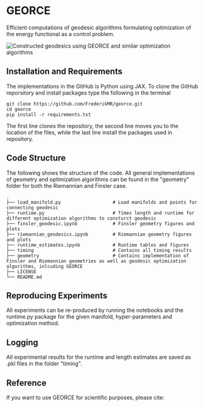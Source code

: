 # GEORCE
Efficient computations of geodesic algorithms formulating optimization of the energy functional as a control problem.

![Constructed geodesics using GEORCE and similar optimization algorithms](https://github.com/user-attachments/assets/b4264569-6fd1-4af3-918b-dad8cfe28b47)



## Installation and Requirements

The implementations in the GitHub is Python using JAX. To clone the GitHub reporsitory and install packages type the following in the terminal

```
git clone https://github.com/FrederikMR/georce.git
cd georce
pip install -r requirements.txt
```

The first line clones the repository, the second line moves you to the location of the files, while the last line install the packages used in repository.

## Code Structure

The following shows the structure of the code. All general implementations of geometry and optimization algorithms can be found in the "geometry" folder for both the Riemannian and Finsler case.

    .
    ├── load_manifold.py                   # Load manifolds and points for connecting geodesic
    ├── runtime.py                         # Times length and runtime for different optimization algorithms to consturct geodesic
    ├── finsler_geodesic.ipynb             # Finsler geometry figures and plots
    ├── riemannian_geodesics.ipynb         # Riemannian geometry figures and plots
    ├── runtime_estimates.ipynb            # Runtime tables and figures
    ├── timing                             # Contains all timing results
    ├── geometry                           # Contains implementation of Finsler and Riemannian geometries as well as geodesic optimization algorithms, inlcuding GEORCE
    ├── LICENSE
    └── README.md

## Reproducing Experiments

All experiments can be re-produced by running the notebooks and the runtime.py package for the given manifold, hyper-parameters and optimization method.

## Logging

All experimental results for the runtime and length estimates are saved as .pkl files in the folder "timing".

## Reference

If you want to use GEORCE for scientific purposes, please cite:


